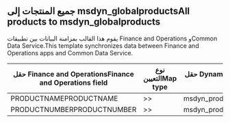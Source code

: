 ## <a name="all-products-to-msdyn_globalproducts"></a><span data-ttu-id="09679-101">جميع المنتجات إلى msdyn_globalproducts</span><span class="sxs-lookup"><span data-stu-id="09679-101">All products to msdyn_globalproducts</span></span>

<span data-ttu-id="09679-102">يقوم هذا القالب بمزامنة البيانات بين تطبيقات Finance and Operations وCommon Data Service.</span><span class="sxs-lookup"><span data-stu-id="09679-102">This template synchronizes data between Finance and Operations apps and Common Data Service.</span></span>

<span data-ttu-id="09679-103">حقل Finance and Operations</span><span class="sxs-lookup"><span data-stu-id="09679-103">Finance and Operations field</span></span> | <span data-ttu-id="09679-104">نوع التعيين</span><span class="sxs-lookup"><span data-stu-id="09679-104">Map type</span></span> | <span data-ttu-id="09679-105">حقل Dynamics 365 الآخر</span><span class="sxs-lookup"><span data-stu-id="09679-105">Other Dynamics 365 field</span></span> | <span data-ttu-id="09679-106">القيمة الافتراضية</span><span class="sxs-lookup"><span data-stu-id="09679-106">Default value</span></span>
---|---|---|---
<span data-ttu-id="09679-107">PRODUCTNAME</span><span class="sxs-lookup"><span data-stu-id="09679-107">PRODUCTNAME</span></span> | >> | <span data-ttu-id="09679-108">msdyn_productname</span><span class="sxs-lookup"><span data-stu-id="09679-108">msdyn_productname</span></span> | 
<span data-ttu-id="09679-109">PRODUCTNUMBER</span><span class="sxs-lookup"><span data-stu-id="09679-109">PRODUCTNUMBER</span></span> | >> | <span data-ttu-id="09679-110">msdyn_productnumber</span><span class="sxs-lookup"><span data-stu-id="09679-110">msdyn_productnumber</span></span> | 
